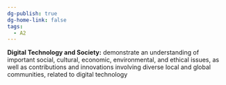 ```yaml
---
dg-publish: true
dg-home-link: false
tags:
  - A2
---
```

**Digital Technology and Society:** demonstrate an understanding of important social, cultural, economic, environmental, and ethical issues, as well as contributions and innovations involving diverse local and global communities, related to digital technology